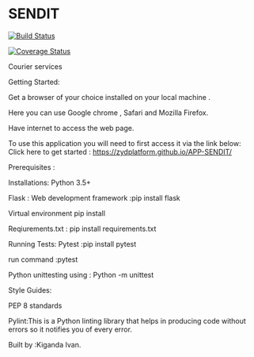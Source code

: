 # SENDIT

[![Build Status](https://travis-ci.org/zydplatform/APP-SENDIT.svg?branch=develop)](https://travis-ci.org/zydplatform/APP-SENDIT)

[![Coverage Status](https://coveralls.io/repos/github/zydplatform/APP-SENDIT/badge.svg?branch=develop)](https://coveralls.io/github/zydplatform/APP-SENDIT?branch=develop)


Courier services

Getting Started:

Get a browser of your choice installed on your local machine .

Here you can use Google chrome , Safari and Mozilla Firefox.

Have internet to access the web page.

To use this application you will need to first access it via the link below:
Click here to get started :  https://zydplatform.github.io/APP-SENDIT/

Prerequisites :

Installations:
Python 3.5+ 

Flask : Web development framework :pip install flask

Virtual environment pip install 

Reqiurements.txt : pip install requirements.txt

Running Tests:
 Pytest :pip install pytest

 run command :pytest

 Python unittesting using : Python -m unittest

Style Guides:

PEP 8 standards

Pylint:This is a Python linting library that helps in producing code without
errors so it notifies you of every error.


Built by :Kiganda Ivan.
